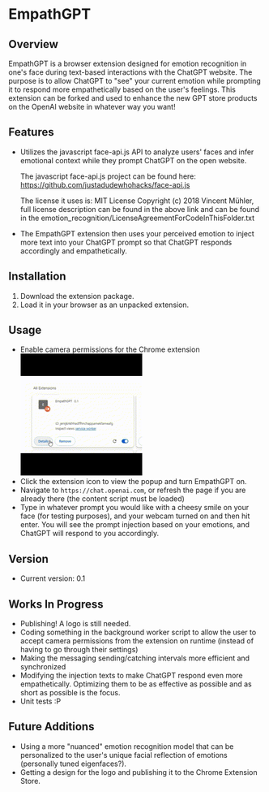 # EmpathGPT

## Overview
EmpathGPT is a browser extension designed for emotion recognition in one's face during text-based interactions with the ChatGPT website. The purpose is to allow ChatGPT to "see" your current emotion while prompting it to respond more empathetically based on the user's feelings. This extension can be forked and used to enhance the new GPT store products on the OpenAI website in whatever way you want! 

## Features
- Utilizes the javascript face-api.js API to analyze users' faces and infer emotional context while they prompt ChatGPT on the open website.

  The javascript face-api.js project can be found here: https://github.com/justadudewhohacks/face-api.js

  The license it uses is: MIT License Copyright (c) 2018 Vincent Mühler, full license description can be found in the above link and can be found in the emotion_recognition/LicenseAgreementForCodeInThisFolder.txt

- The EmpathGPT extension then uses your perceived emotion to inject more text into your ChatGPT prompt so that ChatGPT responds accordingly and empathetically.

## Installation
1. Download the extension package.
2. Load it in your browser as an unpacked extension.



## Usage
- Enable camera permissions for the Chrome extension\
![](readme_resources/media/enable_cam_video.gif)
- Click the extension icon to view the popup and turn EmpathGPT on.
- Navigate to `https://chat.openai.com`, or refresh the page if  you are already there (the content script must be loaded)
- Type in whatever prompt you would like with a cheesy smile on your face (for testing purposes), and your webcam turned on and then hit enter. You will see the prompt injection based on your emotions, and ChatGPT will respond to you accordingly.



## Version
- Current version: 0.1


## Works In Progress
- Publishing! A logo is still needed. 
- Coding something in the background worker script to allow the user to accept camera permissions from the extension on runtime (instead of having to go through their settings)
- Making the messaging sending/catching intervals more efficient and synchronized
- Modifying the injection texts to make ChatGPT respond even more empathetically. Optimizing them to be as effective as possible and as short as possible is the focus.
- Unit tests :P

## Future Additions
- Using a more "nuanced" emotion recognition model that can be personalized to the user's unique facial reflection of emotions (personally tuned eigenfaces?). 
- Getting a design for the logo and publishing it to the Chrome Extension Store.
  


